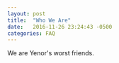 ```yaml
---
layout: post
title:  "Who We Are"
date:   2016-11-26 23:24:43 -0500
categories: FAQ
---
```

 We are Yenor's worst friends.
